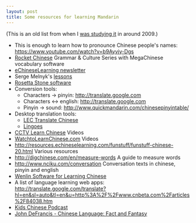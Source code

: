```yaml
---
layout: post
title: Some resources for learning Mandarin
---
```


(This is an old list from when I [was studying it](http://rationalconspiracy.com/2012/05/29/foreign-languages-are-a-waste-of-time/)
in around 2009.)

* This is enough to learn how to pronounce Chinese people's names: <https://www.youtube.com/watch?v=b9Ayvjy-Dgs>
* <a href="http://learn.rocketlanguages.com/chinese/premium/">Rocket Chinese</a> Grammar & Culture Series with MegaChinese vocabulary software 
* <a href="http://www.echineselearning.com/newsletter/index.html?ecl=emEEEEEEis61mn04">eChineseLearning newsletter</a>
* Serge Melnyk's <a href="http://www.melnyks.com/">lessons</a>
* <a href="http://www.rosettastone.com/learn-chinese">Rosetta Stone software</a>
* Conversion tools:
  * Characters -> pinyin: <a href="http://translate.google.com">http://translate.google.com</a>
  * Characters <-> english: <a href="http://translate.google.com">http://translate.google.com</a>
  * Pinyin -> sound: <a href="http://www.quickmandarin.com/chinesepinyintable/">http://www.quickmandarin.com/chinesepinyintable/</a>
* Desktop translation tools:
  * <a href="http://www.allvirtualware.com/languages/chinese_translation_software.htm">LEC Translate Chinese</a>
  * <a href="http://lingoes.net/">Lingoes</a>
* <a href="http://english.cntv.cn/learnchinese/">CCTV Learn Chinese</a> Videos
* <a href="http://watchtolearnchinese.com/">WatchtoLearnChinese.com</a> Videos
* <a href="http://resources.echineselearning.com/funstuff/funstuff-chinese-20.html">http://resources.echineselearning.com/funstuff/funstuff-chinese-20.html</a> Various resources
* <a href="http://digchinese.com/en/measure-words">http://digchinese.com/en/measure-words</a> A guide to measure words
* <a href="http://www.nciku.com/conversation">http://www.nciku.com/conversation</a> Conversation texts in chinese, pinyin and english
* <a href="http://www.wenlin.com/">Wenlin Software for Learning Chinese</a>
* A list of language learning web apps: <a href="http://translate.google.com/translate?hl=en&sl=auto&tl=en&u=http%3A%2F%2Fwww.cnbeta.com%2Farticles%2F84038.htm">http://translate.google.com/translate?hl=en&sl=auto&tl=en&u=http%3A%2F%2Fwww.cnbeta.com%2Farticles%2F84038.htm</a>
* <a href="http://kidschinesepodcast.com">Kids Chinese Podcast</a>
* [John DeFrancis - Chinese Language: Fact and Fantasy](http://amzn.com/0824810686)

